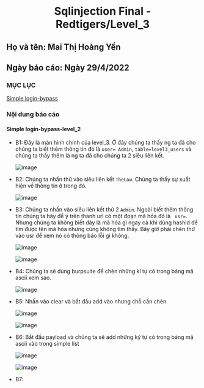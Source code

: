 # <div align="center"><p> Sqlinjection Final - Redtigers/Level_3</p></div>
 ## Họ và tên: Mai Thị Hoàng Yến
 ## Ngày báo cáo: Ngày 29/4/2022
 ### MỤC LỤC
   [Simple login-bypass](#gioithieu)
   
### Nội dung báo cáo 
#### Simple login-bypass-level_2 <a name="gioithieu"></a>
- B1: Đây là màn hình chính của level_3. Ở đây chúng ta thấy ng ta đã cho chúng ta biết thêm thông tin đó là `user= Admin`, `table=level3_users` và chúng ta thấy thêm là ng ta đã cho chúng ta 2 siêu liên kết.

  ![image](https://user-images.githubusercontent.com/101852647/165912678-3d714bb3-b6f1-416e-99a4-d7c43fd17a93.png)

- B2: Chúng ta nhấn thử vào siêu liên kết `TheCow`. Chúng ta thấy sự xuất hiện về thông tin ở trong đó.

  ![image](https://user-images.githubusercontent.com/101852647/165913282-0dab83df-a19a-4493-815d-fc414403c183.png)

- B3: Chúng ta nhấn vào siêu liên kết thứ 2 `Admin`. Ngoài biết thêm thông tin chúng ta hãy để ý trên thanh url có một đoạn mã hóa đó là ` usr=`. Nhưng chúng ta không biết đây là mã hóa gì ngay cả khi dùng hashid để tìm được tên mã hóa nhưng cũng không tìm thấy. Bây giờ phải chèn thử vào usr để xem nó có thông báo lỗi gì không.

  ![image](https://user-images.githubusercontent.com/101852647/165913436-ec15079f-c7bf-4964-a7ad-29e231ba8791.png)
  
  ![image](https://user-images.githubusercontent.com/101852647/165913793-01474bee-2b5e-4fa1-8066-423c65f17e3d.png)

- B4: Chúng ta sẽ dùng burpsuite để chèn những kí tự có trong bảng mã ascii xem sao.

  ![image](https://user-images.githubusercontent.com/101852647/165916882-88cc1f0e-ab79-4ed5-8483-c6426d3b0ec0.png)

- B5: Nhấn vào clear và bắt đầu add vào nhưng chỗ cần chèn

  ![image](https://user-images.githubusercontent.com/101852647/165917179-620df636-c8ac-4c6e-9901-29d5c4df67fe.png)

  ![image](https://user-images.githubusercontent.com/101852647/165917233-bfa20297-00cb-42d9-acf8-88c1031c418d.png)

- B6: Bắt đầu payload và chúng ta sẽ add những ký tự có trong bảng mã ascii vào trong simple list

  ![image](https://user-images.githubusercontent.com/101852647/165917555-140fc1ce-b0df-4bf7-ba27-a81f63ab8beb.png)
  
  ![image](https://user-images.githubusercontent.com/101852647/165917585-6f0bb9dc-aac6-4357-a792-dbb68da11475.png)

- B7: 
